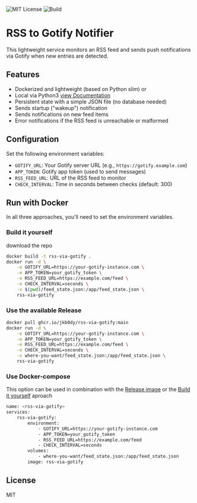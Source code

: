 ![MIT License](https://img.shields.io/badge/license-MIT-green)
![Build](https://img.shields.io/github/actions/workflow/status/JKB0DY/rss-to-gotify/docker-publish.yml)

# RSS to Gotify Notifier

This lightweight service monitors an RSS feed and sends push notifications via Gotify when new entries are detected.

## Features

-   Dockerized and lightweight (based on Python slim)
    or
-   Local via Python3 [view Documentation](LOCAL_SETUP.md)
    <br>
-   Persistent state with a simple JSON file (no database needed)
-   Sends startup ("wakeup") notification
-   Sends notifications on new feed items
-   Error notifications if the RSS feed is unreachable or malformed

## Configuration

Set the following environment variables:

-   `GOTIFY_URL`: Your Gotify server URL (e.g., `https://gotify.example.com`)
-   `APP_TOKEN`: Gotify app token (used to send messages)
-   `RSS_FEED_URL`: URL of the RSS feed to monitor
-   `CHECK_INTERVAL`: Time in seconds between checks (default: 300)

## Run with Docker

In all three approaches, you'll need to set the environment variables.

### Build it yourself

download the repo

```bash
docker build -t rss-via-gotify .
docker run -d \
    -e GOTIFY_URL=https://your-gotify-instance.com \
    -e APP_TOKEN=your_gotify_token \
    -e RSS_FEED_URL=https://example.com/feed \
    -e CHECK_INTERVAL=seconds \
    -v $(pwd)/feed_state.json:/app/feed_state.json \
    rss-via-gotify
```

### Use the available Release

```bash
docker pull ghcr.io/jkb0dy/rss-via-gotify:main
docker run -d \
    -e GOTIFY_URL=https://your-gotify-instance.com \
    -e APP_TOKEN=your_gotify_token \
    -e RSS_FEED_URL=https://example.com/feed \
    -e CHECK_INTERVAL=seconds \
    -v where-you-want/feed_state.json:/app/feed_state.json \
    rss-via-gotify
```

### Use Docker-compose

This option can be used in combination with the [Release image](#use-the-available-release) or the [Build it yourself](#build-it-yourself) aproach

```bash
name: <rss-via-gotify>
services:
    rss-via-gotify:
        environment:
            - GOTIFY_URL=https://your-gotify-instance.com
            - APP_TOKEN=your_gotify_token
            - RSS_FEED_URL=https://example.com/feed
            - CHECK_INTERVAL=seconds
        volumes:
            - where-you-want/feed_state.json:/app/feed_state.json
        image: rss-via-gotify
```

## License

MIT
